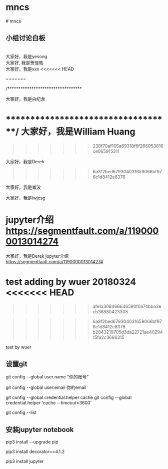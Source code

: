 # mncs
﻿# mncs
## 小组讨论白板
\
大家好，我是yesong
\
大家好, 我是贺佳皓
\
大家好，我是xxx
<<<<<<< HEAD


=======

/**********************************

大家好，我是白纪龙

**********************************/
大家好，我是William Huang
=======
>>>>>>> 238f70af105a69318f6f266053816ce065915311

大家好，我是Derek
>>>>>>> 6a3f2bed679304031659066bf976c1d8412e8378

大家好，我是肖波

大家好，我是iwjcsg


jupyter介绍 https://segmentfault.com/a/1190000013014274
=======
大家好，我是Derek
jupyter介绍 https://segmentfault.com/a/1190000013014274



test adding by wuer 20180324
<<<<<<< HEAD
=======
>>>>>>> afe1a308466646590f0a74bba3ecb36880423308

>>>>>>> 6a3f2bed679304031659066bf976c1d8412e8378
>>>>>>> b2843219705d3da22721ae4029415fa2c3666315


test by wuer
## 设置git
git config --global user.name "你的账号"

git config --global user.email 你的email

git config --global credential.helper cache
git config --global credential.helper 'cache --timeout=3600'

git config --list

## 安装jupyter notebook

pip3 install --upgrade pip

pip3 install decorator==4.1.2

pip3 install jupyter
